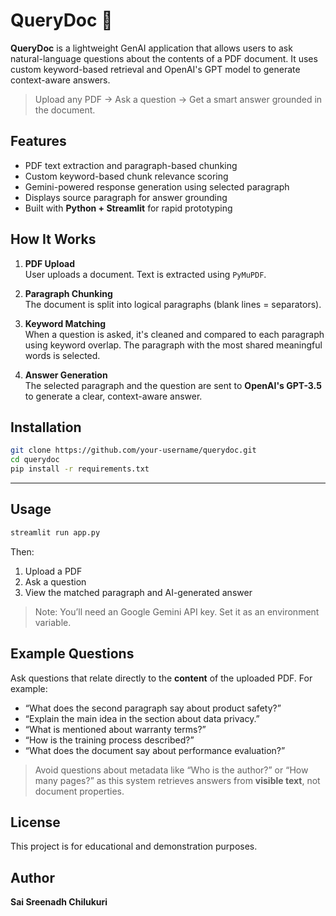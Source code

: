 # QueryDoc 🧾

**QueryDoc** is a lightweight GenAI application that allows users to ask natural-language questions about the contents of a PDF document. It uses custom keyword-based retrieval and OpenAI's GPT model to generate context-aware answers.

> Upload any PDF → Ask a question → Get a smart answer grounded in the document.

## Features

- PDF text extraction and paragraph-based chunking
- Custom keyword-based chunk relevance scoring
- Gemini-powered response generation using selected paragraph
- Displays source paragraph for answer grounding
- Built with **Python + Streamlit** for rapid prototyping
  
## How It Works

1. **PDF Upload**  
   User uploads a document. Text is extracted using `PyMuPDF`.

2. **Paragraph Chunking**  
   The document is split into logical paragraphs (blank lines = separators).

3. **Keyword Matching**  
   When a question is asked, it's cleaned and compared to each paragraph using keyword overlap. The paragraph with the most shared meaningful words is selected.

4. **Answer Generation**  
   The selected paragraph and the question are sent to **OpenAI's GPT-3.5** to generate a clear, context-aware answer.

## Installation

```bash
git clone https://github.com/your-username/querydoc.git
cd querydoc
pip install -r requirements.txt
```
---
## Usage

```bash
streamlit run app.py
```

Then:

1. Upload a PDF
2. Ask a question
3. View the matched paragraph and AI-generated answer

> Note: You’ll need an Google Gemini API key. Set it as an environment variable.

## Example Questions

Ask questions that relate directly to the **content** of the uploaded PDF. For example:

- “What does the second paragraph say about product safety?”
- “Explain the main idea in the section about data privacy.”
- “What is mentioned about warranty terms?”
- “How is the training process described?”
- “What does the document say about performance evaluation?”

> Avoid questions about metadata like “Who is the author?” or “How many pages?” as this system retrieves answers from **visible text**, not document properties.

## License
This project is for educational and demonstration purposes.

## Author
**Sai Sreenadh Chilukuri**
